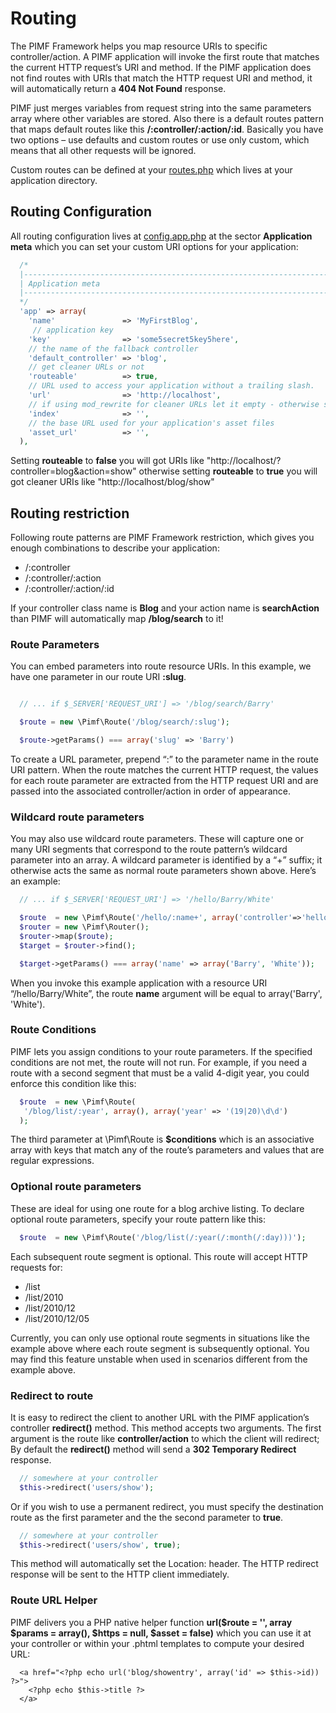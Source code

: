 # Routing

The PIMF Framework helps you map resource URIs to specific controller/action. A PIMF application will invoke the
first route that matches the current HTTP request’s URI and method. If the PIMF application does not find routes
with URIs that match the HTTP request URI and method, it will automatically return a **404 Not Found** response.

PIMF just merges variables from request string into the same parameters array where other variables are stored.
Also there is a default routes pattern that maps default routes like this **/:controller/:action/:id**. Basically you
have two options – use defaults and custom routes or use only custom, which means that all other requests will be ignored.

Custom routes can be defined at your [routes.php](https://github.com/gjerokrsteski/pimf-blog/blob/master/app/MyFirstBlog/routes.php) which
lives at your application directory.

## Routing Configuration
All routing configuration lives at [config.app.php](https://github.com/gjerokrsteski/pimf-blog/blob/master/app/config.app.php) at the sector
**Application meta** which you can set your custom URI options for your application:

```php
  /*
  |------------------------------------------------------------------------
  | Application meta
  |------------------------------------------------------------------------
  */
  'app' => array(
    'name'               => 'MyFirstBlog',
     // application key
    'key'                => 'some5secret5key5here',
    // the name of the fallback controller
    'default_controller' => 'blog',
    // get cleaner URLs or not
    'routeable'          => true,
    // URL used to access your application without a trailing slash.
    'url'                => 'http://localhost',
    // if using mod_rewrite for cleaner URLs let it empty - otherwise set index.php
    'index'              => '',
    // the base URL used for your application's asset files
    'asset_url'          => '',
  ),
```

Setting **routeable** to **false** you will got URIs like "http://localhost/?controller=blog&action=show" otherwise
setting **routeable** to **true** you will got cleaner URIs like "http://localhost/blog/show"

## Routing restriction
Following route patterns are PIMF Framework restriction, which gives you enough combinations to describe your application:

- /:controller
- /:controller/:action
- /:controller/:action/:id

If your controller class name is **Blog** and your action name is **searchAction** than PIMF will automatically map **/blog/search** to it!

### Route Parameters
You can embed parameters into route resource URIs. In this example, we have one parameter in our route URI **:slug**.

```php

  // ... if $_SERVER['REQUEST_URI'] => '/blog/search/Barry'

  $route = new \Pimf\Route('/blog/search/:slug');

  $route->getParams() === array('slug' => 'Barry')

```

To create a URL parameter, prepend “:” to the parameter name in the route URI pattern. When the route matches the current HTTP request,
the values for each route parameter are extracted from the HTTP request URI and are passed into the associated controller/action in
order of appearance.

### Wildcard route parameters
You may also use wildcard route parameters. These will capture one or many URI segments that correspond to the route pattern’s
wildcard parameter into an array. A wildcard parameter is identified by a “+” suffix; it otherwise acts the same as normal route
parameters shown above. Here’s an example:

```php
  // ... if $_SERVER['REQUEST_URI'] => '/hello/Barry/White'

  $route  = new \Pimf\Route('/hello/:name+', array('controller'=>'hello'));
  $router = new \Pimf\Router();
  $router->map($route);
  $target = $router->find();

  $target->getParams() === array('name' => array('Barry', 'White'));
```

When you invoke this example application with a resource URI “/hello/Barry/White”, the route **name** argument will be equal
to array('Barry', 'White').


### Route Conditions
PIMF lets you assign conditions to your route parameters. If the specified conditions are not met, the route will not run.
For example, if you need a route with a second segment that must be a valid 4-digit year, you could enforce this condition like this:

```php
  $route  = new \Pimf\Route(
   '/blog/list/:year', array(), array('year' => '(19|20)\d\d')
  );
```

The third parameter at \Pimf\Route is **$conditions** which is an associative array with keys that match any of the route’s parameters and values that are
regular expressions.


### Optional route parameters
These are ideal for using one route for a blog archive listing. To declare optional route parameters, specify your route pattern like this:

```php
  $route  = new \Pimf\Route('/blog/list(/:year(/:month(/:day)))');
```

Each subsequent route segment is optional. This route will accept HTTP requests for:

- /list
- /list/2010
- /list/2010/12
- /list/2010/12/05

Currently, you can only use optional route segments in situations like the example above where each route segment is
subsequently optional. You may find this feature unstable when used in scenarios different from the example above.

### Redirect to route
It is easy to redirect the client to another URL with the PIMF application’s controller **redirect()** method. This method accepts two
arguments. The first argument is the route like **controller/action** to which the client will redirect; By default the **redirect()** method
will send a **302 Temporary Redirect** response.

```php
  // somewhere at your controller
  $this->redirect('users/show');
```

Or if you wish to use a permanent redirect, you must specify the destination route as the first parameter and the the second parameter to **true**.

```php
  // somewhere at your controller
  $this->redirect('users/show', true);
```

This method will automatically set the Location: header. The HTTP redirect response will be sent to the HTTP client immediately.

### Route URL Helper
PIMF delivers you a PHP native helper function **url($route = '', array $params = array(), $https = null, $asset = false)** which you can use it
at your controller or within your .phtml templates to compute your desired URL:

```phtml
  <a href="<?php echo url('blog/showentry', array('id' => $this->id)) ?>">
    <?php echo $this->title ?>
  </a>
```
